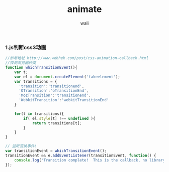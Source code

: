 ﻿---
layout: post
title: animate   #标题
tagline: javascript 判断css3中动画是否完成
category: javascript      #分类
author: wali    #作者
tag: array     #标签
ghurl:        #github url
ghurl_zip:    #github zip下载

post_nav: ["1.js判断css3动画"]
---

### 1.js判断css3动画

```javascript
//参考地址 http://www.webhek.com/post/css-animation-callback.html
//探测浏览器种类
function whichTransitionEvent(){
    var t;
    var el = document.createElement('fakeelement');
    var transitions = {
      'transition':'transitionend',
      'OTransition':'oTransitionEnd',
      'MozTransition':'transitionend',
      'WebkitTransition':'webkitTransitionEnd'
    }

    for(t in transitions){
        if( el.style[t] !== undefined ){
            return transitions[t];
        }
    }
}

// 监听变换事件!
var transitionEvent = whichTransitionEvent();
transitionEvent && e.addEventListener(transitionEvent, function() {
	console.log('Transition complete!  This is the callback, no library needed!');
});

```







